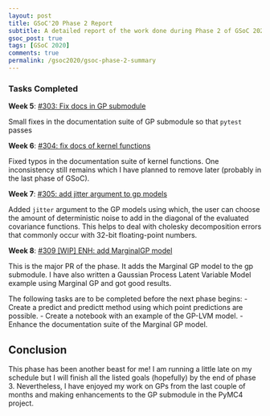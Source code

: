 ```yaml
---
layout: post
title: GSoC'20 Phase 2 Report
subtitle: A detailed report of the work done during Phase 2 of GSoC 2020
gsoc_post: true
tags: [GSoC 2020]
comments: true
permalink: /gsoc2020/gsoc-phase-2-summary
---
```


### Tasks Completed

**Week 5**: [#303: Fix docs in GP submodule](https://github.com/pymc-devs/pymc4/pull/303)

Small fixes in the documentation suite of GP submodule so that `pytest` passes

**Week 6**: [#304: fix docs of kernel functions](https://github.com/pymc-devs/pymc4/pull/304)

Fixed typos in the documentation suite of kernel functions. One inconsistency still remains
which I have planned to remove later (probably in the last phase of GSoC).

**Week 7**: [#305: add jitter argument to gp models](https://github.com/pymc-devs/pymc4/pull/305)

Added `jitter` argument to the GP models using which, the user can choose the amount of deterministic
noise to add in the diagonal of the evaluated covariance functions. This helps to deal with cholesky
decomposition errors that commonly occur with 32-bit floating-point numbers.

**Week 8**: [#309 [WIP] ENH: add MarginalGP model](https://github.com/pymc-devs/pymc4/pull/309)

This is the major PR of the phase. It adds the Marginal GP model to the gp submodule. I have also
written a Gaussian Process Latent Variable Model example using Marginal GP and got good results.

The following tasks are to be completed before the next phase begins:
    - Create a predict and predictt method using which point predictions are possible.
    - Create a notebook with an example of the GP-LVM model.
    - Enhance the documentation suite of the Marginal GP model.

## Conclusion

This phase has been another beast for me! I am running a little late on my schedule but I will finish all the listed goals (hopefully) by the end of phase 3. Nevertheless, I have enjoyed my work on GPs from the last couple of months and making enhancements to the GP submodule in the PyMC4 project.
